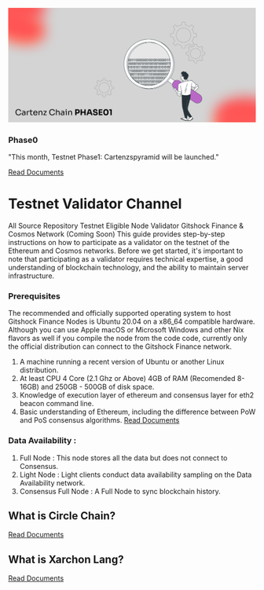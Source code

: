 ![Images](./eth-network/cartenz/apps/danp.png)

### Phase0
"This month, Testnet Phase1: Cartenzspyramid will be launched."

[Read Documents](eth-network/docs/)

# Testnet Validator Channel
All Source Repository Testnet Eligible Node Validator Gitshock Finance &amp; Cosmos Network (Coming Soon)
This guide provides step-by-step instructions on how to participate as a validator on the testnet of the Ethereum and Cosmos networks. Before we get started, it's important to note that participating as a validator requires technical expertise, a good understanding of blockchain technology, and the ability to maintain server infrastructure. 

### Prerequisites
The recommended and officially supported operating system to host Gitshock Finance Nodes is Ubuntu 20.04 on a x86_64 compatible hardware. Although you can use Apple macOS or Microsoft Windows and other Nix flavors as well if you compile the node from the code code, currently only the official distribution can connect to the Gitshock Finance network.

1. A machine running a recent version of Ubuntu or another Linux distribution.
2. At least CPU 4 Core (2.1 Ghz or Above) 4GB of RAM (Recomended 8-16GB) and 250GB - 500GB of disk space.
3. Knowledge of execution layer of ethereum and consensus layer for eth2 beacon command line.
4. Basic understanding of Ethereum, including the difference between PoW and PoS consensus algorithms.
[Read Documents](https://docs.gitshock.com/developers/getting-started)

### Data Availability : 
1. Full Node : This node stores all the data but does not connect to Consensus. 
2. Light Node : Light clients conduct data availability sampling on the Data Availability network. 
3. Consensus Full Node : A Full Node to sync blockchain history.


## What is Circle Chain?
[Read Documents](eth-network/docs/summary.md)

## What is Xarchon Lang?
[Read Documents](eth-network/docs/xarchon-compilers/xarchon-tutorial.md)
